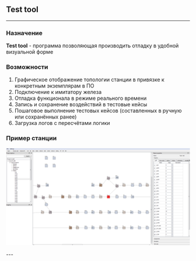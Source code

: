 ## Test tool
---
### Назначение
**Test tool** - программа позволяющая производить отладку в удобной визуальной форме
### Возможности
1. Графическое отображение топологии станции в привязке к конкретным экземплярам в ПО
2. Подключение к имитатору железа
3. Отладка функционала в режиме реального времени
4. Запись и сохранение воздействий в тестовые кейсы
5. Пошаговое выполнение тестовых кейсов (составленных в ручную или сохранённых ранее)
6. Загрузка логов с пересчётами логики

### Пример станции
<p align="center">
    <img src="images/main_window.png", width="900">
</p>
---